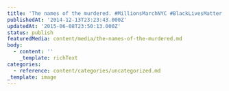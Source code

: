 ```yaml
---
title: 'The names of the murdered. #MillionsMarchNYC #BlackLivesMatter'
publishedAt: '2014-12-13T23:23:43.000Z'
updatedAt: '2015-06-08T23:50:13.000Z'
status: publish
featuredMedia: content/media/the-names-of-the-murdered.md
body:
  - content: ''
    _template: richText
categories:
  - reference: content/categories/uncategorized.md
_template: image
---
```



